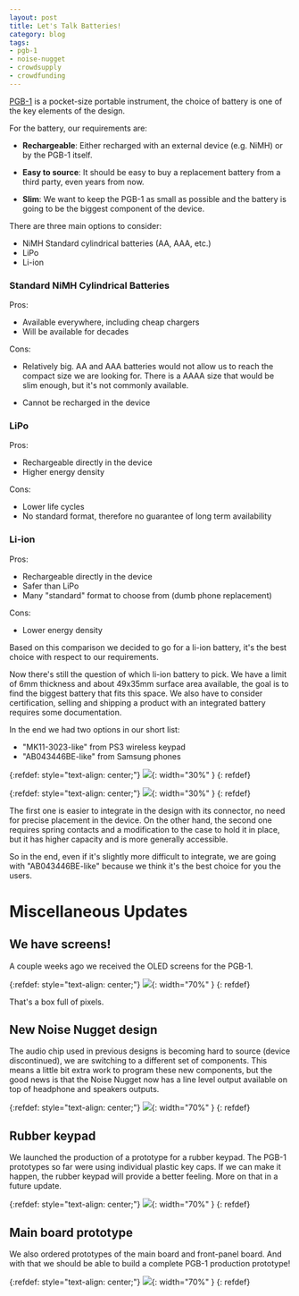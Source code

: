 ```yaml
---
layout: post
title: Let's Talk Batteries!
category: blog
tags:
- pgb-1
- noise-nugget
- crowdsupply
- crowdfunding
---
```


[PGB-1](/pgb-1/) is a pocket-size portable instrument, the choice of battery is
one of the key elements of the design.

For the battery, our requirements are:

 - **Rechargeable**: Either recharged with an external device (e.g. NiMH) or by
     the PGB-1 itself.

 - **Easy to source**: It should be easy to buy a replacement battery from a
     third party, even years from now.

 - **Slim**: We want to keep the PGB-1 as small as possible and the battery is
     going to be the biggest component of the device.

There are three main options to consider:
 - NiMH Standard cylindrical batteries (AA, AAA, etc.)
 - LiPo
 - Li-ion


### Standard NiMH Cylindrical Batteries

Pros:
 - Available everywhere, including cheap chargers
 - Will be available for decades

Cons:

 - Relatively big. AA and AAA batteries would not allow us to reach the compact
   size we are looking for. There is a AAAA size that would be slim enough, but
   it's not commonly available.

 - Cannot be recharged in the device

### LiPo

Pros:
 - Rechargeable directly in the device
 - Higher energy density

Cons:
 - Lower life cycles
 - No standard format, therefore no guarantee of long term availability

### Li-ion

Pros:
 - Rechargeable directly in the device
 - Safer than LiPo
 - Many "standard" format to choose from (dumb phone replacement)

Cons:
 - Lower energy density


Based on this comparison we decided to go for a li-ion battery, it's the best
choice with respect to our requirements.

Now there's still the question of which li-ion battery to pick. We have a limit
of 6mm thickness and about 49x35mm surface area available, the goal is to find
the biggest battery that fits this space. We also have to consider
certification, selling and shipping a product with an integrated battery
requires some documentation.

In the end we had two options in our short list:
 - "MK11-3023-like" from PS3 wireless keypad
 - "AB043446BE-like" from Samsung phones

{:refdef: style="text-align: center;"}
![](/assets/pgb-1/MK11-3023-like-battery.jpg){: width="30%" }
{: refdef}

{:refdef: style="text-align: center;"}
![](/assets/pgb-1/AB043446BE-like-battery.jpg){: width="30%" }
{: refdef}

The first one is easier to integrate in the design with its connector, no need
for precise placement in the device. On the other hand, the second one requires
spring contacts and a modification to the case to hold it in place, but it has
higher capacity and is more generally accessible.

So in the end, even if it's slightly more difficult to integrate, we are going
with "AB043446BE-like" because we think it's the best choice for you the users.

# Miscellaneous Updates

## We have screens!
A couple weeks ago we received the OLED screens for the PGB-1.

{:refdef: style="text-align: center;"}
![](/assets/pgb-1/wee-noisemakers-led-screen_jpg_md-xl.jpg){: width="70%" }
{: refdef}

That's a box full of pixels.

## New Noise Nugget design

The audio chip used in previous designs is becoming hard to source (device
discontinued), we are switching to a different set of components. This means a
little bit extra work to program these new components, but the good news is
that the Noise Nugget now has a line level output available on top of headphone
and speakers outputs.

{:refdef: style="text-align: center;"}
![](/assets/pgb-1/wee-noisemakers-nugget_png_md-xl.jpg){: width="70%" }
{: refdef}

## Rubber keypad

We launched the production of a prototype for a rubber keypad. The PGB-1
prototypes so far were using individual plastic key caps. If we can make it
happen, the rubber keypad will provide a better feeling. More on that in a
future update.

{:refdef: style="text-align: center;"}
![](/assets/pgb-1/wee-noisemakers-faceplate-render_png_md-xl.jpg){: width="70%" }
{: refdef}

## Main board prototype

We also ordered prototypes of the main board and front-panel board. And with
that we should be able to build a complete PGB-1 production prototype!

{:refdef: style="text-align: center;"}
![](/assets/pgb-1/wee-noisemakers-pcb-render_png_md-xl.jpg){: width="70%" }
{: refdef}
